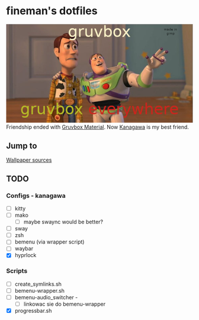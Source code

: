 # fineman's dotfiles
![Gruvbox Toystory Meme](./gruvbox_toystory.png)  
Friendship ended with [Gruvbox Material](https://github.com/sainnhe/gruvbox-material). Now [Kanagawa](https://github.com/rebelot/kanagawa.nvim) is my best friend.

## Jump to
[Wallpaper sources](./.config/wallpapers/sources.md)

## TODO
### Configs - kanagawa
- [ ] kitty
- [ ] mako 
	- [ ] maybe swaync would be better?
- [ ] sway
- [ ] zsh
- [ ] bemenu (via wrapper script)
- [ ] waybar
- [x] hyprlock

### Scripts
- [ ] create_symlinks.sh
- [ ] bemenu-wrapper.sh
- [ ] bemenu-audio_switcher - 
	- [ ] linkowac sie do bemenu-wrapper
- [x] progressbar.sh
